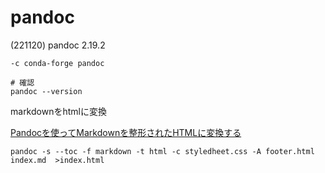 # pandoc

(221120) pandoc 2.19.2

```
-c conda-forge pandoc

# 確認
pandoc --version
```

markdownをhtmlに変換

[Pandocを使ってMarkdownを整形されたHTMLに変換する](https://qiita.com/cawpea/items/cea1243e106ababd15e7)

```
pandoc -s --toc -f markdown -t html -c styledheet.css -A footer.html index.md  >index.html
```